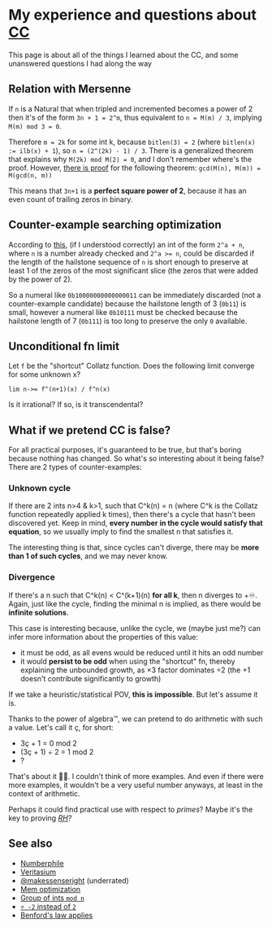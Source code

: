 # My experience and questions about [CC](https://en.wikipedia.org/wiki/Collatz_conjecture)
This page is about all of the things I learned about the CC, and some unanswered questions I had along the way

## Relation with Mersenne
If `n` is a Natural that when tripled and incremented becomes a power of 2 then it's of the form `3n + 1 = 2^m`, thus equivalent to `n = M(m) / 3`, implying `M(m) mod 3 = 0`.

Therefore `m = 2k` for some int k, because `bitlen(3) = 2` (where `bitlen(x) := ilb(x) + 1`), so `n = (2^(2k) - 1) / 3`. There is a generalized theorem that explains why `M(2k) mod M(2) = 0`, and I don't remember where's the proof. However, [there is proof](https://math.stackexchange.com/questions/7473/prove-that-gcdan-1-am-1-a-gcdn-m-1) for the following theorem: `gcd(M(n), M(m)) = M(gcd(n, m))`

This means that `3n+1` is a **perfect square power of 2**, because it has an even count of trailing zeros in binary.

## Counter-example searching optimization
According to [this](https://math.stackexchange.com/a/2285699), (if I understood correctly) an int of the form `2^a + n`, where `n` is a number already checked and `2^a >= n`, could be discarded if the length of the hailstone sequence of `n` is short enough to preserve at least 1 of the zeros of the most significant slice (the zeros that were added by the power of 2).

So a numeral like `0b10000000000000011` can be immediately discarded (not a counter-example candidate) because the hailstone length of 3 (`0b11`) is small, however a numeral like `0b10111` must be checked because the hailstone length of 7 (`0b111`) is too long to preserve the only `0` available.

## Unconditional fn limit
Let `f` be the "shortcut" Collatz function. Does the following limit converge for some unknown x?
```
lim n->∞ f^(n+1)(x) / f^n(x)
```
Is it irrational? If so, is it transcendental?

## What if we pretend CC is false?
For all practical purposes, it's guaranteed to be true, but that's boring because nothing has changed. So what's so interesting about it being false? There are 2 types of counter-examples:

### Unknown cycle
If there are 2 ints n>4 & k>1, such that C^k(n) = n (where C^k is the Collatz function repeatedly applied k times), then there's a cycle that hasn't been discovered yet. Keep in mind, **every number in the cycle would satisfy that equation**, so we usually imply to find the smallest n that satisfies it.

The interesting thing is that, since cycles can't diverge, there may be **more than 1 of such cycles**, and we may never know.

### Divergence
If there's a n such that C^k(n) < C^(k+1)(n) **for all k**, then n diverges to +♾️. Again, just like the cycle, finding the minimal n is implied, as there would be **infinite solutions**.

This case is interesting because, unlike the cycle, we (maybe just me?) can infer more information about the properties of this value:
- it must be odd, as all evens would be reduced until it hits an odd number
- it would **persist to be odd** when using the "shortcut" fn, thereby explaining the unbounded growth, as ×3 factor dominates ÷2 (the +1 doesn't contribute significantly to growth)

If we take a heuristic/statistical POV, **this is impossible**. But let's assume it is.

Thanks to the power of algebra™, we can pretend to do arithmetic with such a value. Let's call it ç, for short:
- 3ç + 1 = 0 mod 2
- (3ç + 1) ÷ 2 = 1 mod 2
- ?

That's about it 🤷‍♂. I couldn't think of more examples. And even if there were more examples, it wouldn't be a very useful number anyways, at least in the context of arithmetic.

Perhaps it could find practical use with respect to _primes_?
Maybe it's the key to proving _[RH](https://en.wikipedia.org/wiki/Riemann_hypothesis)?_

## See also
- [Numberphile](https://youtu.be/5mFpVDpKX70)
- [Veritasium](https://youtu.be/094y1Z2wpJg)
- [@makessenseright](https://youtu.be/i4OTNm7bRP8) (underrated)
- [Mem optimization](https://math.stackexchange.com/questions/3330085/computational-verification-of-collatz-problem)
- [Group of ints `mod n`](https://math.stackexchange.com/questions/3940237/collatz-problem-on-integers-modulo-n)
- [`÷ -2` instead of `2`](https://math.stackexchange.com/questions/2161249/collatz-divide-by-2-instead)
- [Benford's law applies](https://www.johndcook.com/blog/2017/05/03/the-3n1-problem-and-benfords-law)
